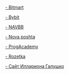 <a href="https://github.com/NikUrs/Mykola_Ursalov/tree/main/Volunteering/Bitmart">- Bitmart</a>

<a href="https://github.com/NikUrs/Mykola_Ursalov/tree/main/Volunteering/Bybit">- Bybit</a>

<a href="https://github.com/NikUrs/Mykola_Ursalov/tree/main/Volunteering/NAVBB">- NAVBB</a>

<a href="https://github.com/NikUrs/Mykola_Ursalov/tree/main/Volunteering/Nova%20poshta">- Nova poshta</a>

<a href="https://github.com/NikUrs/Mykola_Ursalov/tree/main/Volunteering/ProgAcademy">- ProgAcademy</a>

<a href="https://github.com/NikUrs/Mykola_Ursalov/tree/main/Volunteering/Rozetka">- Rozetka</a>

<a href="https://github.com/NikUrs/Mykola_Ursalov/tree/main/Volunteering/%D0%A1%D0%B0%D0%B9%D1%82%20%D0%98%D0%BB%D0%BB%D0%B0%D1%80%D0%B8%D0%BE%D0%BD%D0%B0%20%D0%93%D0%B0%D0%BB%D1%83%D1%88%D0%BA%D0%BE">- Сайт Иллариона Галушко</a>
